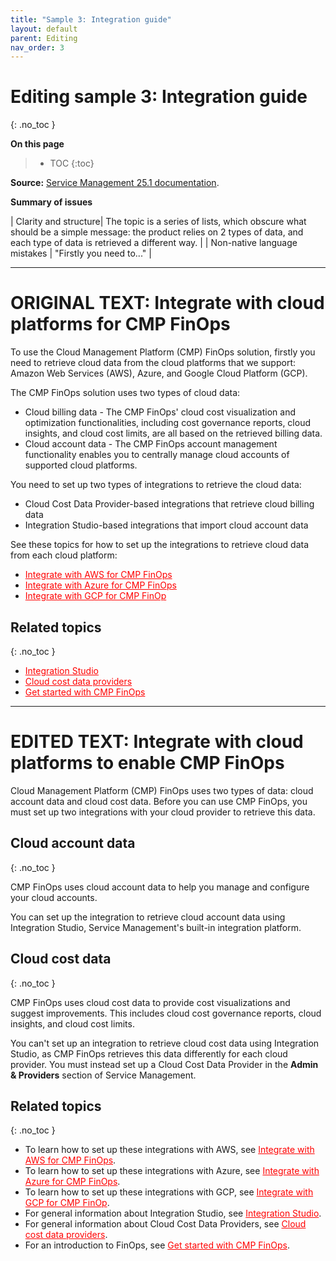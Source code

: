 ```yaml
---
title: "Sample 3: Integration guide"
layout: default
parent: Editing
nav_order: 3
---
```


# Editing sample 3: Integration guide
{: .no_toc }

**On this page**
> - TOC
> {:toc}

**Source:** [Service Management 25.1 documentation](https://docs.microfocus.com/doc/SMAX/25.1/IntegrateCloudProviderFinOps).

**Summary of issues**
 
| Clarity and structure| The topic is a series of lists, which obscure what should be a simple message: the product relies on 2 types of data, and each type of data is retrieved a different way.  |
| Non-native language mistakes | "Firstly you need to..." |

***

# ORIGINAL TEXT: Integrate with cloud platforms for CMP FinOps

To use the Cloud Management Platform (CMP) FinOps solution, firstly you need to retrieve cloud data from the cloud platforms that we support: Amazon Web Services (AWS), Azure, and Google Cloud Platform (GCP).

The CMP FinOps solution uses two types of cloud data:

- Cloud billing data - The CMP FinOps' cloud cost visualization and optimization functionalities, including cost governance reports, cloud insights, and cloud cost limits, are all based on the retrieved billing data.
- Cloud account data - The CMP FinOps account management functionality enables you to centrally manage cloud accounts of supported cloud platforms.

You need to set up two types of integrations to retrieve the cloud data:

- Cloud Cost Data Provider-based integrations that retrieve cloud billing data
- Integration Studio-based integrations that import cloud account data

See these topics for how to set up the integrations to retrieve cloud data from each cloud platform:

- <span style="color: red;"><u>Integrate with AWS for CMP FinOps</u></span>
- <span style="color: red;"><u>Integrate with Azure for CMP FinOps</u></span>
- <span style="color: red;"><u>Integrate with GCP for CMP FinOp</u></span>

## Related topics ##
{: .no_toc }

- <span style="color: red;"><u>Integration Studio</u></span>
- <span style="color: red;"><u>Cloud cost data providers</u></span>
- <span style="color: red;"><u>Get started with CMP FinOps</u></span>

***

# EDITED TEXT: Integrate with cloud platforms to enable CMP FinOps

Cloud Management Platform (CMP) FinOps uses two types of data: cloud account data and cloud cost data. Before you can use CMP FinOps, you must set up two integrations with your cloud provider to retrieve this data.

## Cloud account data ##
{: .no_toc }

CMP FinOps uses cloud account data to help you manage and configure your cloud accounts.

You can set up the integration to retrieve cloud account data using Integration Studio, Service Management's built-in integration platform.

## Cloud cost data ##
{: .no_toc }

CMP FinOps uses cloud cost data to provide cost visualizations and suggest improvements. This includes cloud cost governance reports, cloud insights, and cloud cost limits.

You can't set up an integration to retrieve cloud cost data using Integration Studio, as CMP FinOps retrieves this data differently for each cloud provider. You must instead set up a Cloud Cost Data Provider in the **Admin & Providers** section of Service Management.

## Related topics ##
{: .no_toc }

- To learn how to set up these integrations with AWS, see <span style="color: red;"><u>Integrate with AWS for CMP FinOps</u></span>.
- To learn how to set up these integrations with Azure, see <span style="color: red;"><u>Integrate with Azure for CMP FinOps</u></span>.
- To learn how to set up these integrations with GCP, see <span style="color: red;"><u>Integrate with GCP for CMP FinOp</u></span>.
- For general information about Integration Studio, see <span style="color: red;"><u>Integration Studio</u></span>.
- For general information about Cloud Cost Data Providers, see <span style="color: red;"><u>Cloud cost data providers</u></span>.
- For an introduction to FinOps, see <span style="color: red;"><u>Get started with CMP FinOps</u></span>.
